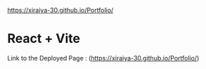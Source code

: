 https://xiraiya-30.github.io/Portfolio/

# React + Vite

Link to the Deployed Page : (https://xiraiya-30.github.io/Portfolio/)

